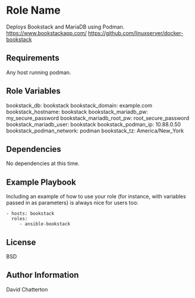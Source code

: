 Role Name
=========

Deploys Bookstack and MariaDB using Podman.
https://www.bookstackapp.com/
https://github.com/linuxserver/docker-bookstack

Requirements
------------

Any host running podman.

Role Variables
--------------

bookstack_db: bookstack
bookstack_domain: example.com
bookstack_hostname: bookstack
bookstack_mariadb_pw: my_secure_password
bookstack_mariadb_root_pw: root_secure_password
bookstack_mariadb_user: bookstack
bookstack_podman_ip: 10.88.0.50
bookstack_podman_network: podman
bookstack_tz: America/New_York

Dependencies
------------

No dependencies at this time.

Example Playbook
----------------

Including an example of how to use your role (for instance, with variables passed in as parameters) is always nice for users too:

    - hosts: bookstack
      roles:
         - ansible-bookstack

License
-------

BSD

Author Information
------------------

David Chatterton